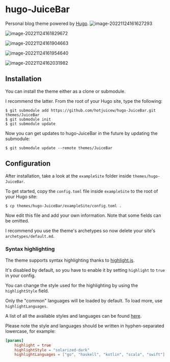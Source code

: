 # hugo-JuiceBar
Personal blog theme powered by [Hugo](https://gohugo.io).
![image-20221124161627293](D:\workspace\blog\themes\JuiceBar\readme-pic\image-20221124161627293.png)

![image-20221124161829672](D:\workspace\blog\themes\JuiceBar\readme-pic\image-20221124161829672.png)

![image-20221124161904663](D:\workspace\blog\themes\JuiceBar\readme-pic\image-20221124161904663.png)

![image-20221124161954640](D:\workspace\blog\themes\JuiceBar\readme-pic\image-20221124161954640.png)

![image-20221124162031982](D:\workspace\blog\themes\JuiceBar\readme-pic\image-20221124162031982.png)

## Installation

You can install the theme either as a clone or submodule.

I recommend the latter. From the root of your Hugo site, type the following:

```
$ git submodule add https://github.com/hotjuicew/hugo-JuiceBar.git themes/JuiceBar
$ git submodule init
$ git submodule update
```

Now you can get updates to hugo-JuiceBar in the future by updating the submodule:

```
$ git submodule update --remote themes/JuiceBar
```
## Configuration

After installation, take a look at the `exampleSite` folder inside `themes/hugo-JuiceBar`.

To get started, copy the `config.toml` file inside `exampleSite` to the root of your Hugo site:

```
$ cp themes/hugo-JuiceBar/exampleSite/config.toml .
```

Now edit this file and add your own information. Note that some fields can be omitted.

I recommend you use the theme's archetypes so now delete your site's `archetypes/default.md`.
### Syntax highlighting

The theme supports syntax highlighting thanks to [highlight.js](https://highlightjs.org).

It's disabled by default, so you have to enable it by setting `highlight` to `true` in your config.

You can change the style used for the highlighting by using the `highlightStyle` field.

Only the "common" languages will be loaded by default. To load more, use `highlightLanguages`.

A list of all the available styles and languages can be found [here](https://highlightjs.org/static/demo/).

Please note the style and languages should be written in hyphen-separated lowercase, for example:

```toml
[params]
    highlight = true
    highlightStyle = "solarized-dark"
    highlightLanguages = ["go", "haskell", "kotlin", "scala", "swift"]
```
